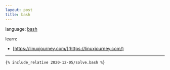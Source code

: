 ```yaml
---
layout: post
title: bash
---
```


language: [bash](https://www.gnu.org/software/bash/)

learn:
* [https://linuxjourney.com/](https://linuxjourney.com/)

---

```bash
{% include_relative 2020-12-05/solve.bash %}
```

